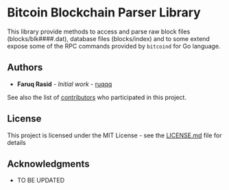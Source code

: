 # Bitcoin Blockchain Parser Library

This library provide methods to access and parse raw block files (blocks/blk####.dat), database files (blocks/index) and to some extend expose some of the RPC commands provided by `bitcoind` for Go language.

## Authors

* **Faruq Rasid** - *Initial work* - [ruqqq](https://github.com/ruqqq)

See also the list of [contributors](https://github.com/blockchainparser/contributors) who participated in this project.

## License

This project is licensed under the MIT License - see the [LICENSE.md](LICENSE.md) file for details

## Acknowledgments

* TO BE UPDATED